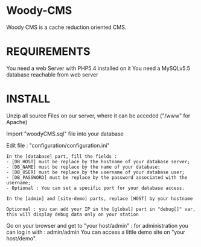 # Woody-CMS
Woody CMS is a cache reduction oriented CMS. 

REQUIREMENTS
============

You need a web Server with PHP5.4 installed on it
You need a MySQLv5.5 database reachable from web server


INSTALL
=======

Unzip all source Files on our server, where it can be acceded ("/www" for Apache)

Import "woodyCMS.sql" file into your database

Edit file : "configuration/configuration.ini"

    In the [database] part, fill the fields :
    - [DB_HOST] must be replace by the hostname of your database server;
    - [DB_NAME] must be replace by the name of your database; 
    - [DB_USER] must be replace by the username of your database user; 
    - [DB_PASSWORD] must be replace by the password associated with the username; 
    - Optional : You can set a specific port for your database access. 

    In the [admin] and [site-demo] parts, replace [HOST] by your hostname

    Optionnal : you can add your IP in the [global] part in "debug[]" var, 
    this will display debug data only on your station

Go on your browser and get to "your host/admin" : for administration you can log in with : admin/admin
You can access a little demo site on "your host/demo".
    